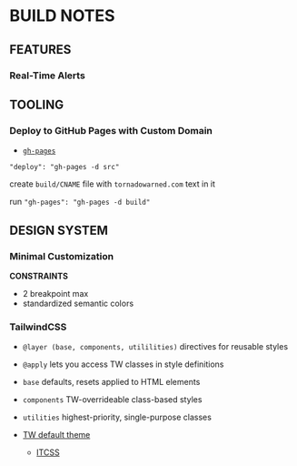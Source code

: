 # BUILD NOTES

## FEATURES

### Real-Time Alerts

## TOOLING

### Deploy to GitHub Pages with Custom Domain

- [`gh-pages`](https://www.npmjs.com/package/gh-pages)

`"deploy": "gh-pages -d src"`

create `build/CNAME` file with `tornadowarned.com` text in it

run `"gh-pages": "gh-pages -d build"`

## DESIGN SYSTEM

### Minimal Customization

**CONSTRAINTS**

- 2 breakpoint max
- standardized semantic colors

### TailwindCSS

- `@layer (base, components, utililities)` directives for reusable styles
- `@apply` lets you access TW classes in style definitions

- `base` defaults, resets applied to HTML elements
- `components` TW-overrideable class-based styles
- `utilities` highest-priority, single-purpose classes

- [TW default theme](https://unpkg.com/browse/tailwindcss@3.0.23/stubs/defaultConfig.stub.js)
  - [ITCSS](https://www.xfive.co/blog/itcss-scalable-maintainable-css-architecture/#what-is-itcss)
